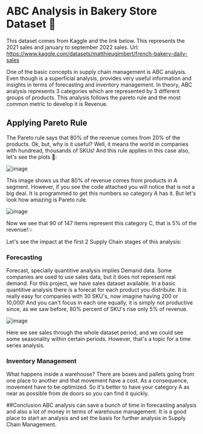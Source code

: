 # ABC Analysis in Bakery Store Dataset 🥖
This dataset comes from Kaggle and the link below. This represents the 2021 sales and january to september 2022 sales.
  Url: https://www.kaggle.com/datasets/matthieugimbert/french-bakery-daily-sales 

One of the basic concepts in supply chain management is ABC analysis. Even though is a superficial analysis, provides very useful information and insights in terms of forecasting and inventory management. In theory, ABC analysis represents 3 categories which are represented by 3 different groups of products. This analysis follows the pareto rule and the most common metric to develop it is Revenue. 

## Applying Pareto Rule
The Pareto rule says that 80% of the revenue comes from 20% of the products. Ok, but, why is it useful? Well, it means the world in companies with hundread, thousands of SKUs! And this rule applies in this case also, let's see the plots 👀: 

![image](https://user-images.githubusercontent.com/101015892/209892735-b98422aa-726b-4d85-83a4-db471405e8d0.png)

This image shows us that 80% of revenue comes from products in A segment. However, if you see the code attached you will notice that is not a big deal. It is programmed to get this numbers so category A has it. But let's look how amazing is Pareto rule.

![image](https://user-images.githubusercontent.com/101015892/209893459-d58c4335-e0bd-4483-a43c-7d9e9a5abed3.png)

Now we see that 90 of 147 items represent this category C, that is 5% of the revenue!💥

Let's see the impact at the first 2 Supply Chain stages of this analysis:

### Forecasting 
Forecast, specially quantitive analysis implies Demand data. Some companies are used to use sales data, but it does not represent real demand. For this project, we have sales dataset available. In a basic quantitive analysis there is a forecat for each product you distribute. It is really easy for companies with 30 SKU's, now imagine having 200 or 10,000! And you can't focus in each one equally, it is simply not productive since, as we saw before, 80% percent of SKU's rise only 5% of revenue. 

![image](https://user-images.githubusercontent.com/101015892/209895216-99f2860b-b3a3-4a9d-a684-182307619d67.png)

Here we see sales through the whole dataset period, and we could see some seasonality within certain periods. However, that's a topic for a time series analysis. 

### Inventory Management
What happens inside a warehouse? There are boxes and pallets going from one place to another and that movement have a cost. As a consequence, movement have to be optimized. So it's better to have your category A as near as possible from de doors so you can find it quickly. 

##Conclusion
ABC analysis can save a bunch of time in forecasting analysis and also a lot of money in terms of warehouse management. It is a good place to start an analysis and set the basis for further analysis in Supply Chain Management. 
